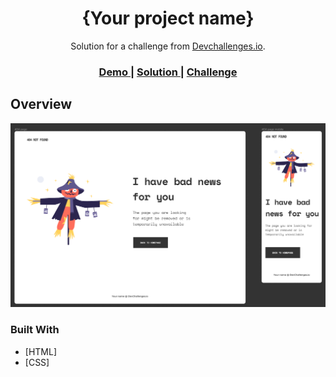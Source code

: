 <h1 align="center">{Your project name}</h1>

<div align="center">
   Solution for a challenge from  <a href="http://devchallenges.io" target="_blank">Devchallenges.io</a>.
</div>

<div align="center">
  <h3>
    <a href="https://benbd5.github.io/devChallenges/404-not-found-challenge/">
      Demo
    </a>
    <span> | </span>
    <a href="https://github.com/benbd5/devChallenges/tree/master/404-not-found-challenge">
      Solution
    </a>
    <span> | </span>
    <a href="https://devchallenges.io/challenges/wBunSb7FPrIepJZAg0sY">
      Challenge
    </a>
  </h3>
</div>

<!-- OVERVIEW -->

## Overview

![screenshot](https://github.com/benbd5/devChallenges/blob/master/404-not-found-challenge/ressources/Figma_404_challenge.png?raw=true)


### Built With

- [HTML]
- [CSS]
